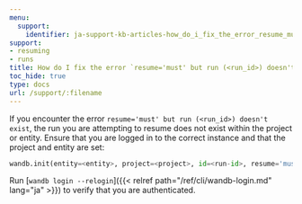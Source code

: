```yaml
---
menu:
  support:
    identifier: ja-support-kb-articles-how_do_i_fix_the_error_resume_must_but_run_run_id_doesnt_exist
support:
- resuming
- runs
title: How do I fix the error `resume='must' but run (<run_id>) doesn't exist`?
toc_hide: true
type: docs
url: /support/:filename
---
```


If you encounter the error `resume='must' but run (<run_id>) doesn't exist`, the run you are attempting to resume does not exist within the project or entity. Ensure that you are logged in to the correct instance and that the project and entity are set:

```python
wandb.init(entity=<entity>, project=<project>, id=<run-id>, resume='must')
```

Run [`wandb login --relogin`]({{< relref path="/ref/cli/wandb-login.md" lang="ja" >}}) to verify that you are authenticated.